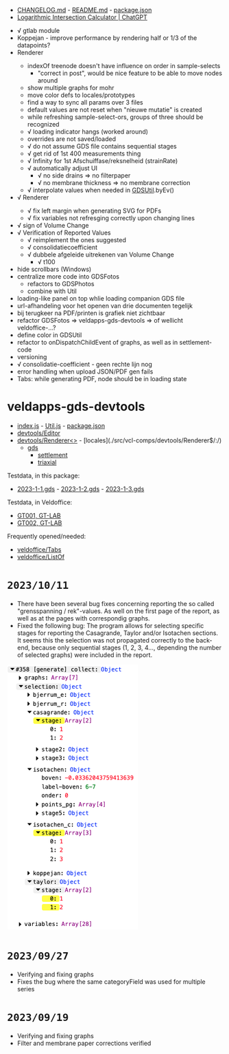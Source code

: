 * [CHANGELOG.md]() - [README.md]() - [package.json]()
* [Logarithmic Intersection Calculator | ChatGPT](https://chat.openai.com/c/67d5b1ca-d557-49fa-ba01-abd69f5cee30)

> 
* √ gtlab module
* Koppejan - improve performance by rendering half or 1/3 of the datapoints?
* Renderer<triaxial>
	* indexOf treenode doesn't have influence on order in sample-selects
		* "correct in post", would be nice feature to be able to move nodes around
	* show multiple graphs for mohr
	* move color defs to locales/prototypes
	* find a way to sync all params over 3 files
	* default values are not reset when "nieuwe mutatie" is created
	* while refreshing sample-select-ors, groups of three should be recognized
	* √ loading indicator hangs (worked around)
	* overrides are not saved/loaded
	* √ do not assume GDS file contains sequential stages
	* √ get rid of 1st 400 measurements thing
	* √ Infinity for 1st Afschuiffase/reksnelheid (strainRate)
	* √ automatically adjust UI
		* √ no side drains => no filterpaper
		* √ no membrane thickness => no membrane correction
	* √ interpolate values when needed in [GDSUtil](src/Util.js).byEv()
* √ Renderer<settlement>
	* √ fix left margin when generating SVG for PDFs
	* √ fix variables not refresging correctly upon changing lines
* √ sign of Volume Change
* √ Verification of Reported Values
	* √ reimplement the ones suggested
	* √ consolidatiecoefficient
	* √ dubbele afgeleide uitrekenen van Volume Change
		* √ t100
* hide scrollbars (Windows)
* centralize more code into GDSFotos
	* refactors to GDSPhotos
	* combine with Util
* loading-like panel on top whlie loading companion GDS file
* url-afhandeling voor het openen van drie documenten tegelijk
* bij terugkeer na PDF/printen is grafiek niet zichtbaar
* refactor GDSFotos => veldapps-gds-devtools => of wellicht veldoffice-...?
* define color in GDSUtil
* refactor to onDispatchChildEvent of graphs, as well as in settlement-code
* versioning
* √ consolidatie-coefficient - geen rechte lijn nog
* error handling when upload JSON/PDF gen fails
* Tabs<Document>: while generating PDF, node should be in loading state

# veldapps-gds-devtools

* [index.js](src/:) - [Util.js](src/:) - [package.json]()
* [devtools/Editor<gds>]((./src/vcl-comps/:))
* [devtools/Renderer<>](./src/vcl-comps/devtools/Renderer$/) - [locales](./src/vcl-comps/devtools/Renderer$/:/)
	* [gds](./src/vcl-comps/devtools/Renderer$/:.js)
		* [settlement](./src/vcl-comps/devtools/Renderer$/:.js)
		* [triaxial](./src/vcl-comps/devtools/Renderer$/:.js)

Testdata, in this package:

* [2023-1-1.gds](./testdata/:) - [2023-1-2.gds](./testdata/:) - [2023-1-3.gds](./testdata/:)

Testdata, in Veldoffice:

* [GT001, GT-LAB](https://veldoffice.nl/geografie/#/onderzoek/25772561/document)
* [GT002, GT-LAB](https://veldoffice.nl/geografie/#/onderzoek/29536725/document)

Frequently opened/needed:

* [veldoffice/Tabs<Document>]([])
* [veldoffice/ListOf<Document>]([])

# `2023/10/11` 

* There have been several bug fixes concerning reporting the so called "grensspanning / rek"-values. As well on the first page of the report, as well as at the pages with correspondig graphs.
* Fixed the following bug: The program allows for selecting specific stages for reporting the Casagrande, Taylor and/or Isotachen sections. It seems this the selection was not propagated correctly to the back-end, because only sequential stages (1, 2, 3, 4..., depending the number of selected graphs) were included in the report.

![20231011-082542-2BOTrG](https://raw.githubusercontent.com/relluf/screenshots/master/uPic/202310/20231011-082542-2BOTrG.png)

# `2023/09/27`

* Verifying and fixing graphs
* Fixes the bug where the same categoryField was used for multiple series

# `2023/09/19`

* Verifying and fixing graphs
* Filter and membrane paper corrections verified

